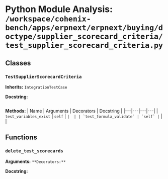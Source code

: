 # Python Module Analysis: `/workspace/cohenix-bench/apps/erpnext/erpnext/buying/doctype/supplier_scorecard_criteria/test_supplier_scorecard_criteria.py`

## Classes

### `TestSupplierScorecardCriteria`
**Inherits:** `IntegrationTestCase`


**Docstring:**
```

```

**Methods:**
| Name | Arguments | Decorators | Docstring |
|---|---|---|---|
| `test_variables_exist` | `self` | `` |  |
| `test_formula_validate` | `self` | `` |  |





## Functions

### `delete_test_scorecards`
**Arguments:** ``
**Decorators:** ``

**Docstring:**
```

```

